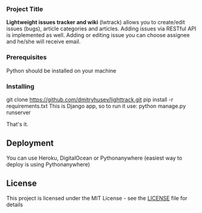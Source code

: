 
### Project Title

**Lightweight issues tracker and wiki**
(lwtrack) allows you to create/edit issues (bugs), article categories and articles.
Adding issues via RESTful API is implemented as well.
Adding or editing issue you can choose assignee and he/she will receive email.

### Prerequisites
Python should be installed on your machine 

### Installing
git clone https://github.com/dmitryhusev/lighttrack.git
pip install -r requirements.txt
This is Django app, so to run it use:
python manage.py runserver

That's it.

## Deployment
You can use Heroku, DigitalOcean or Pythonanywhere (easiest way to deploy is using Pythonanywhere)

## License

This project is licensed under the MIT License - see the [LICENSE](LICENSE) file for details

